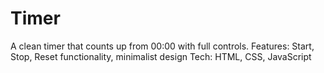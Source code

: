 # Timer
A clean timer that counts up from 00:00 with full controls. Features: Start, Stop, Reset functionality, minimalist design Tech: HTML, CSS, JavaScript
